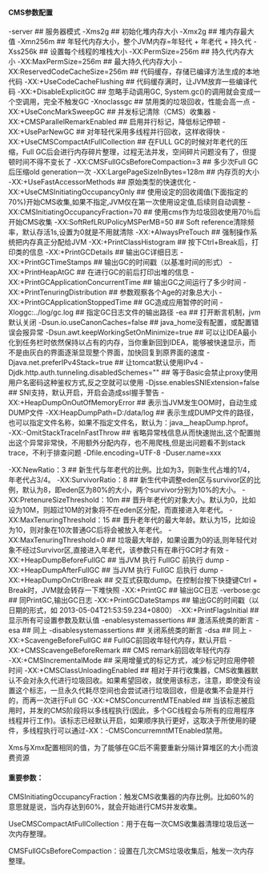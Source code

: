 #### CMS参数配置

-server                                             ## 服务器模式
-Xms2g                                              ## 初始化堆内存大小
-Xmx2g                                              ## 堆内存最大值
-Xmn256m                                            ## 年轻代内存大小，整个JVM内存=年轻代 + 年老代 + 持久代
-Xss256k                                            ## 设置每个线程的堆栈大小
-XX:PermSize=256m                                   ## 持久代内存大小
-XX:MaxPermSize=256m                                ## 最大持久代内存大小
-XX:ReservedCodeCacheSize=256m                      ## 代码缓存，存储已编译方法生成的本地代码
-XX:+UseCodeCacheFlushing                           ## 代码缓存满时，让JVM放弃一些编译代码
-XX:+DisableExplicitGC                              ## 忽略手动调用GC, System.gc()的调用就会变成一个空调用，完全不触发GC
-Xnoclassgc                                         ## 禁用类的垃圾回收，性能会高一点
-XX:+UseConcMarkSweepGC                             ## 并发标记清除（CMS）收集器
-XX:+CMSParallelRemarkEnabled                       ## 启用并行标记，降低标记停顿
-XX:+UseParNewGC                                    ## 对年轻代采用多线程并行回收，这样收得快
-XX:+UseCMSCompactAtFullCollection                  ## 在FULL GC的时候对年老代的压缩，Full GC后会进行内存碎片整理，过程无法并发，空间碎片问题没有了，但提顿时间不得不变长了
-XX:CMSFullGCsBeforeCompaction=3                    ## 多少次Full GC 后压缩old generation一次
-XX:LargePageSizeInBytes=128m                       ## 内存页的大小
-XX:+UseFastAccessorMethods                         ## 原始类型的快速优化
-XX:+UseCMSInitiatingOccupancyOnly                  ## 使用设定的回收阈值(下面指定的70%)开始CMS收集,如果不指定,JVM仅在第一次使用设定值,后续则自动调整
-XX:CMSInitiatingOccupancyFraction=70               ## 使用cms作为垃圾回收使用70％后开始CMS收集
-XX:SoftRefLRUPolicyMSPerMB=50                      ## Soft reference清除频率，默认存活1s,设置为0就是不用就清除
-XX:+AlwaysPreTouch                                 ## 强制操作系统把内存真正分配给JVM
-XX:+PrintClassHistogram                            ## 按下Ctrl+Break后，打印类的信息
-XX:+PrintGCDetails                                 ## 输出GC详细日志
-XX:+PrintGCTimeStamps                              ## 输出GC的时间戳（以基准时间的形式）
-XX:+PrintHeapAtGC                                  ## 在进行GC的前后打印出堆的信息
-XX:+PrintGCApplicationConcurrentTime               ## 输出GC之间运行了多少时间
-XX:+PrintTenuringDistribution                      ## 参数观察各个Age的对象总大小
-XX:+PrintGCApplicationStoppedTime                  ## GC造成应用暂停的时间
-Xloggc:../log/gc.log                               ## 指定GC日志文件的输出路径
-ea                                                 ## 打开断言机制，jvm默认关闭
-Dsun.io.useCanonCaches=false                       ## java_home没有配置，或配置错误会报异常
-Dsun.awt.keepWorkingSetOnMinimize=true             ## 可以让IDEA最小化到任务栏时依然保持以占有的内存，当你重新回到IDEA，能够被快速显示，而不是由灰白的界面逐渐显现整个界面，加快回复到原界面的速度
-Djava.net.preferIPv4Stack=true                     ## 让tomcat默认使用IPv4
-Djdk.http.auth.tunneling.disabledSchemes=""        ## 等于Basic会禁止proxy使用用户名密码这种鉴权方式,反之空就可以使用
-Djsse.enablesSNIExtension=false                    ## SNI支持，默认开启，开启会造成ssl握手警告
-XX:+HeapDumpOnOutOfMemoryError                     ## 表示当JVM发生OOM时，自动生成DUMP文件
-XX:HeapDumpPath=D:/data/log                        ## 表示生成DUMP文件的路径，也可以指定文件名称，如果不指定文件名，默认为：java_<pid>_<date>_<time>_heapDump.hprof。  
-XX:-OmitStackTraceInFastThrow                      ## 省略异常栈信息从而快速抛出,这个配置抛出这个异常非常快，不用额外分配内存，也不用爬栈,但是出问题看不到stack trace，不利于排查问题
-Dfile.encoding=UTF-8
-Duser.name=xxx


-XX:NewRatio：3                                     ## 新生代与年老代的比例。比如为3，则新生代占堆的1/4，年老代占3/4。
-XX:SurvivorRatio：8                                ## 新生代中调整eden区与survivor区的比例，默认为8，即eden区为80%的大小，两个survivor分别为10%的大小。 
-XX:PretenureSizeThreshold：10m                     ## 晋升年老代的对象大小。默认为0，比如设为10M，则超过10M的对象将不在eden区分配，而直接进入年老代。
-XX:MaxTenuringThreshold：15                        ## 晋升老年代的最大年龄。默认为15，比如设为10，则对象在10次普通GC后将会被放入年老代。
-XX:MaxTenuringThreshold=0                          ## 垃圾最大年龄，如果设置为0的话,则年轻代对象不经过Survivor区,直接进入年老代，该参数只有在串行GC时才有效
-XX:+HeapDumpBeforeFullGC                           ## 当JVM 执行 FullGC 前执行 dump
-XX:+HeapDumpAfterFullGC                            ## 当JVM 执行 FullGC 后执行 dump
-XX:+HeapDumpOnCtrlBreak                            ## 交互式获取dump。在控制台按下快捷键Ctrl + Break时，JVM就会转存一下堆快照
-XX:+PrintGC                                        ## 输出GC日志
-verbose:gc                                         ## 同PrintGC,输出GC日志
-XX:+PrintGCDateStamps                              ## 输出GC的时间戳（以日期的形式，如 2013-05-04T21:53:59.234+0800）
-XX:+PrintFlagsInitial                              ## 显示所有可设置参数及默认值 
-enablesystemassertions                             ## 激活系统类的断言
-esa                                                ## 同上
-disablesystemassertions                            ## 关闭系统类的断言
-dsa                                                ## 同上
-XX:+ScavengeBeforeFullGC                           ## FullGC前回收年轻代内存，默认开启
-XX:+CMSScavengeBeforeRemark                        ## CMS remark前回收年轻代内存    
-XX:+CMSIncrementalMode                             ## 采用增量式的标记方式，减少标记时应用停顿时间
-XX:+CMSClassUnloadingEnabled                       ## 相对于并行收集器，CMS收集器默认不会对永久代进行垃圾回收。如果希望回收，就使用该标志，注意，即使没有设置这个标志，一旦永久代耗尽空间也会尝试进行垃圾回收，但是收集不会是并行的，而再一次进行Full GC
-XX:+CMSConcurrentMTEnabled                         ## 当该标志被启用时，并发的CMS阶段将以多线程执行(因此，多个GC线程会与所有的应用程序线程并行工作)。该标志已经默认开启，如果顺序执行更好，这取决于所使用的硬件，多线程执行可以通过-XX：-CMSConcurremntMTEnabled禁用。


Xms与Xmx配置相同的值，为了能够在GC后不需要重新分隔计算堆区的大小而浪费资源

#### 重要参数：

CMSInitiatingOccupancyFraction：触发CMS收集器的内存比例。比如60%的意思就是说，当内存达到60%，就会开始进行CMS并发收集。

UseCMSCompactAtFullCollection：用于在每一次CMS收集器清理垃圾后送一次内存整理。

CMSFullGCsBeforeCompaction：设置在几次CMS垃圾收集后，触发一次内存整理。

